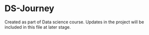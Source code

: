 # DS-Journey
Created as part of Data science course.
Updates in the project will be included in this file at later stage.
